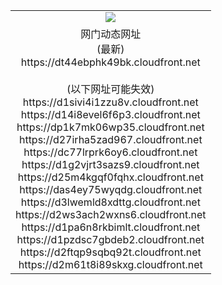 ﻿<table>
  <tr></tr>
  <tr><td colspan=2 align=center><img src="https://dt44ebphk49bk.cloudfront.net/Up/oGate.jpg" /></td></tr>
  <tr><td colspan=2 align=center>网门动态网址<br/>(最新)
<br>https://dt44ebphk49bk.cloudfront.net
<br/><br/>(以下网址可能失效)
<br>https://d1sivi4i1zzu8v.cloudfront.net
<br>https://d14i8evel6f6p3.cloudfront.net
<br>https://dp1k7mk06wp35.cloudfront.net
<br>https://d27irha5zad967.cloudfront.net
<br>https://dc77lrprk6oy6.cloudfront.net
<br>https://d1g2vjrt3sazs9.cloudfront.net
<br>https://d25m4kgqf0fqhx.cloudfront.net
<br>https://das4ey75wyqdg.cloudfront.net
<br>https://d3lwemld8xdttg.cloudfront.net
<br>https://d2ws3ach2wxns6.cloudfront.net
<br>https://d1pa6n8rkbimlt.cloudfront.net
<br>https://d1pzdsc7gbdeb2.cloudfront.net
<br>https://d2ftqp9sqbq92t.cloudfront.net
<br>https://d2m61t8i89skxg.cloudfront.net
    </td>
  </tr>
</table>
